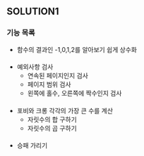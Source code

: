 ## SOLUTION1

### 기능 목록
* 함수의 결과인 -1,0,1,2를 알아보기 쉽게 상수화
####
* 예외사항 검사
  * 연속된 페이지인지 검사
  * 페이지 범위 검사
  * 왼쪽에 홀수, 오른쪽에 짝수인지 검사
####
* 포비와 크롱 각각의 가장 큰 수를 계산
  * 자릿수의 합 구하기
  * 자릿수의 곱 구하기
####
* 승패 가리기